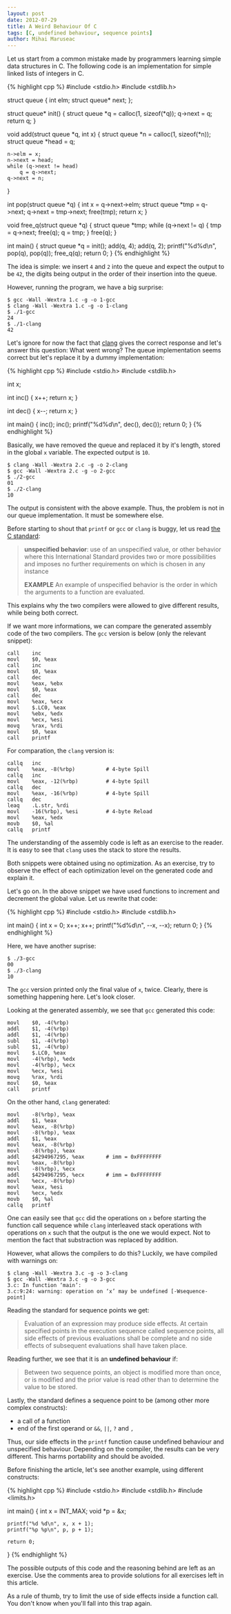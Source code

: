```yaml
---
layout: post
date: 2012-07-29
title: A Weird Behaviour Of C
tags: [C, undefined behaviour, sequence points]
author: Mihai Maruseac
---
```


Let us start from a common mistake made by programmers learning simple data
structures in C. The following code is an implementation for simple linked
lists of integers in C.

{% highlight cpp %}
#include <stdio.h>
#include <stdlib.h>

struct queue {
	int elm;
	struct queue* next;
};

struct queue* init()
{
	struct queue *q = calloc(1, sizeof(*q));
	q->next = q;
	return q;
}

void add(struct queue *q, int x)
{
	struct queue *n = calloc(1, sizeof(*n));
	struct queue *head = q;

	n->elm = x;
	n->next = head;
	while (q->next != head)
		q = q->next;
	q->next = n;
}

int pop(struct queue *q)
{
	int x = q->next->elm;
	struct queue *tmp = q->next;
	q->next = tmp->next;
	free(tmp);
	return x;
}

void free_q(struct queue *q)
{
	struct queue *tmp;
	while (q->next != q) {
		tmp = q->next;
		free(q);
		q = tmp;
	}
	free(q);
}

int main()
{
	struct queue *q = init();
	add(q, 4);
	add(q, 2);
	printf("%d%d\n", pop(q), pop(q));
	free_q(q);
	return 0;
}
{% endhighlight %}

The idea is simple: we insert `4` and `2` into the queue and expect the output
to be `42`, the digits being output in the order of their insertion into the
queue.

However, running the program, we have a big surprise:

    $ gcc -Wall -Wextra 1.c -g -o 1-gcc
    $ clang -Wall -Wextra 1.c -g -o 1-clang
    $ ./1-gcc 
    24
    $ ./1-clang 
    42

Let's ignore for now the fact that [clang][clang] gives the correct response
and let's answer this question: What went wrong? The queue implementation
seems correct but let's replace it by a dummy implementation:

{% highlight cpp %}
#include <stdio.h>
#include <stdlib.h>

int x;

int inc()
{
	x++;
	return x;
}

int dec()
{
	x--;
	return x;
}

int main()
{
	inc();
	inc();
	printf("%d%d\n", dec(), dec());
	return 0;
}
{% endhighlight %}

Basically, we have removed the queue and replaced it by it's length, stored in
the global `x` variable. The expected output is `10`.

    $ clang -Wall -Wextra 2.c -g -o 2-clang
    $ gcc -Wall -Wextra 2.c -g -o 2-gcc
    $ ./2-gcc 
    01
    $ ./2-clang 
    10

The output is consistent with the above example. Thus, the problem is not in
our queue implementation. It must be somewhere else.

Before starting to shout that `printf` or `gcc` or `clang` is buggy, let us
read [the C standard][std]:

> **unspecified behavior**:
>   use of an unspecified value, or other behavior where this International
>   Standard provides two or more possibilities and imposes no further
>   requirements on which is chosen in any instance
>
> **EXAMPLE**
>   An example of unspecified behavior is the order in which the arguments to a
>   function are evaluated.

This explains why the two compilers were allowed to give different results,
while being both correct.

If we want more informations, we can compare the generated assembly code of
the two compilers. The `gcc` version is below (only the relevant snippet):

    call    inc
    movl    $0, %eax
    call    inc
    movl    $0, %eax
    call    dec
    movl    %eax, %ebx
    movl    $0, %eax
    call    dec
    movl    %eax, %ecx
    movl    $.LC0, %eax
    movl    %ebx, %edx
    movl    %ecx, %esi
    movq    %rax, %rdi
    movl    $0, %eax
    call    printf

For comparation, the `clang` version is:

    callq   inc
    movl    %eax, -8(%rbp)          # 4-byte Spill
    callq   inc
    movl    %eax, -12(%rbp)         # 4-byte Spill
    callq   dec
    movl    %eax, -16(%rbp)         # 4-byte Spill
    callq   dec
    leaq    .L.str, %rdi
    movl    -16(%rbp), %esi         # 4-byte Reload
    movl    %eax, %edx
    movb    $0, %al
    callq   printf

The understanding of the assembly code is left as an exercise to the reader.
It is easy to see that `clang` uses the stack to store the results.

Both snippets were obtained using no optimization. As an exercise, try to
observe the effect of each optimization level on the generated code and
explain it.

Let's go on. In the above snippet we have used functions to increment and
decrement the global value. Let us rewrite that code:

{% highlight cpp %}
#include <stdio.h>
#include <stdlib.h>

int main()
{
	int x = 0;
	x++;
	x++;
	printf("%d%d\n", --x, --x);
	return 0;
}
{% endhighlight %}

Here, we have another suprise:

    $ ./3-gcc 
    00
    $ ./3-clang 
    10

The `gcc` version printed only the final value of `x`, twice. Clearly, there
is something happening here. Let's look closer.

Looking at the generated assembly, we see that `gcc` generated this code:

    movl    $0, -4(%rbp)
    addl    $1, -4(%rbp)
    addl    $1, -4(%rbp)
    subl    $1, -4(%rbp)
    subl    $1, -4(%rbp)
    movl    $.LC0, %eax
    movl    -4(%rbp), %edx
    movl    -4(%rbp), %ecx
    movl    %ecx, %esi
    movq    %rax, %rdi
    movl    $0, %eax
    call    printf

On the other hand, `clang` generated:

    movl    -8(%rbp), %eax
    addl    $1, %eax
    movl    %eax, -8(%rbp)
    movl    -8(%rbp), %eax
    addl    $1, %eax
    movl    %eax, -8(%rbp)
    movl    -8(%rbp), %eax
    addl    $4294967295, %eax       # imm = 0xFFFFFFFF
    movl    %eax, -8(%rbp)
    movl    -8(%rbp), %ecx
    addl    $4294967295, %ecx       # imm = 0xFFFFFFFF
    movl    %ecx, -8(%rbp)
    movl    %eax, %esi
    movl    %ecx, %edx
    movb    $0, %al
    callq   printf

One can easily see that `gcc` did the operations on `x` before starting the
function call sequence while `clang` interleaved stack operations with
operations on `x` such that the output is the one we would expect. Not to
mention the fact that substraction was replaced by addition.

However, what allows the compilers to do this? Luckily, we have compiled with
warnings on:

    $ clang -Wall -Wextra 3.c -g -o 3-clang
    $ gcc -Wall -Wextra 3.c -g -o 3-gcc
    3.c: In function ‘main’:
    3.c:9:24: warning: operation on ‘x’ may be undefined [-Wsequence-point]

Reading the standard for sequence points we get:

> Evaluation of an expression may produce side effects. At certain specified
> points in the execution sequence called sequence points, all side effects of
> previous evaluations shall be complete and no side effects of subsequent
> evaluations shall have taken place.

Reading further, we see that it is an **undefined behaviour** if:

> Between two sequence points, an object is modified more than once, or is
> modified and the prior value is read other than to determine the value to be
> stored.

Lastly, the standard defines a sequence point to be (among other more complex
constructs):

* a call of a function
* end of the first operand or `&&`, `||`, `?` and `,`

Thus, our side effects in the `printf` function cause undefined behaviour and
unspecified behaviour. Depending on the compiler, the results can be very
different. This harms portability and should be avoided.

Before finishing the article, let's see another example, using different
constructs:

{% highlight cpp %}
#include <stdio.h>
#include <stdlib.h>
#include <limits.h>

int main()
{
	int x = INT_MAX;
	void *p = &x;

	printf("%d %d\n", x, x + 1);
	printf("%p %p\n", p, p + 1);

	return 0;
}
{% endhighlight %}

The possible outputs of this code and the reasoning behind are left as an
exercise. Use the comments area to provide solutions for all exercises left in
this article.

As a rule of thumb, try to limit the use of side effects inside a function
call. You don't know when you'll fall into this trap again.

[clang]: http://clang.llvm.org/ "clang"
[std]: http://www.open-std.org/jtc1/sc22/wg14/www/standards "C standards"
